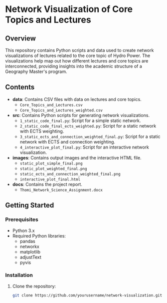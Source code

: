 # Network Visualization of Core Topics and Lectures

## Overview
This repository contains Python scripts and data used to create network visualizations of lectures related to the core topic of Hydro Power. The visualizations help map out how different lectures and core topics are interconnected, providing insights into the academic structure of a Geography Master's program.

## Contents
- **data**: Contains CSV files with data on lectures and core topics.
  - `Core_Topics_and_Lectures.csv`
  - `Core_Topics_and_Lectures_weighted.csv`
- **src**: Contains Python scripts for generating network visualizations.
  - `1_static_code_final.py`: Script for a simple static network.
  - `2_static_code_final_ects_weighted.py`: Script for a static network with ECTS weighting.
  - `3_static_ects_and_connection_weighted_final.py`: Script for a static network with ECTS and connection weighting.
  - `4_interactive_plot_final.py`: Script for an interactive network visualization.
- **images**: Contains output images and the interactive HTML file.
  - `static_plot_simple_final.png`
  - `static_plot_weighted_final.png`
  - `static_ects_and_connection_weighted_final.png`
  - `interactive_plot_final.html`
- **docs**: Contains the project report.
  - `Thomi_Network_Science_Assignment.docx`

## Getting Started

### Prerequisites
- Python 3.x
- Required Python libraries:
  - pandas
  - networkx
  - matplotlib
  - adjustText
  - pyvis

### Installation
1. Clone the repository:
   ```bash
   git clone https://github.com/yourusername/network-visualization.git
